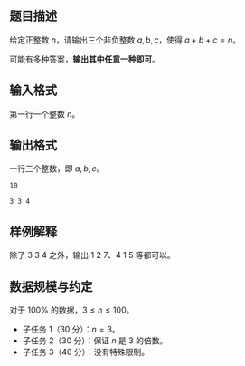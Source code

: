 ## 题目描述

给定正整数 $n$，请输出三个非负整数 $a,b,c$，使得 $a+b+c=n$。

可能有多种答案，**输出其中任意一种即可**。

## 输入格式

第一行一个整数 $n$。  

## 输出格式

一行三个整数，即 $a,b,c$。

```input1
10
```

```output1
3 3 4
```

## 样例解释

除了 $3\ 3\ 4$ 之外，输出 $1\ 2\ 7$、$4\ 1\ 5$ 等都可以。

## 数据规模与约定

对于 $100\%$ 的数据，$3 \le n \le 100$。

- 子任务 1（30 分）：$n=3$。
- 子任务 2（30 分）：保证 $n$ 是 $3$ 的倍数。
- 子任务 3（40 分）：没有特殊限制。